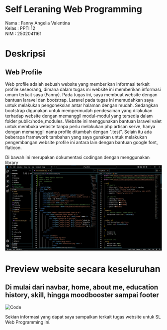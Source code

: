 # Self Leraning Web Programming

Nama  : Fanny Angelia Valentina <br>
Kelas : PPTI 12 <br>
NIM   : 2502041161 <br>

# Deskripsi 
## Web Profile

Web profile adalah sebuah website yang memberikan informasi terkait profile seseorang, dimana dalam tugas ini website ini memberikan informasi umum terkait saya (Fanny). Pada tugas ini, saya membuat website dengan bantuan laravel dan bootstrap. Laravel pada tugas ini memudahkan saya untuk melakukan pengoneksian antar halaman dengan mudah. Sedangkan bootstrap digunakan untuk mempermudah pendesainan yang dilakukan terhadap website dengan memanggil modul-modul yang tersedia dalam folder public/node_modules. Website ini menggunakan bantuan laravel valet untuk membuka website tanpa perlu melakukan php artisan serve, hanya dengan memanggil nama profile ditambah dengan ".test". Selain itu ada beberapa framework tambahan yang saya gunakan untuk melakukan pengembangan website profile ini antara lain dengan bantuan google font, flaticon. 

Di bawah ini merupakan dokumentasi codingan dengan menggunakan library
![Code](https://github.com/fnynglv/Profile_SL/blob/main/Dokumentasi/Codingan.png)

# Preview website secara keseluruhan
## Di mulai dari navbar, home, about me, education history, skill, hingga moodbooster sampai footer
![Code](https://github.com/fnynglv/Profile_SL/blob/main/Dokumentasi/Webprofile.png)

Sekian informasi yang dapat saya sampaikan terkait tugas website untuk SL Web Programming ini. 
